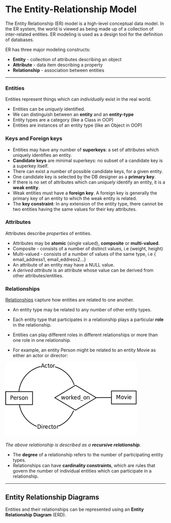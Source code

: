 # The Entity-Relationship Model

The Entity Relationship (ER) model is a high-level conceptual data model.
In the ER system, the world is viewed as being made up of a collection of inter-related entities.
ER modeling is used as a design tool for the definition of databases.

ER has three major modeling constructs:

- **Entity** - collection of attributes describing an object
- **Attribute** - data item describing a property
- **Relationship** - association between entities
---
### Entities

Entities represent things which can *individually* exist in the real world.
- Entities can be *uniquely* identified.
- We can distinguish between an **entity** and an **entity-type**
- Entity types are a category (like a Class in OOP)
- Entities are instances of an entity type (like an Object in OOP)

### Keys and Foreign keys

- Entities may have any number of **superkeys**:
 a set of attributes which uniquely identifies an entity.
 - **Candidate keys** are minimal superkeys:
 no subset of a candidate key is a superkey itself.
- There can exist a number of possible candidate keys, for a given entity.
- One candidate key is selected by the DB designer as a **primary key**.
- If there is no set of attributes which can *uniquely* identify an entity,
it is a **weak entity**.
- Weak entities must have a **foreign key**. A foreign key is generally the primary key of an entity to which the weak entity is related.
- The **key constraint**:
In any extension of the entity type, there cannot be two entities having the same values for their key attributes.

### Attributes

Attributes describe *properties* of entities.
- Attributes may be **atomic** (single valued), **composite** or **multi-valued**.
- Composite - consists of a number of distinct values,
i.e (weight, height)
- Multi-valued - consists of a number of values of the same type,
i.e { email_address1, email_eddress2...}
- An attribute of an entity may have a NULL value.
- A *derived attribute* is an attribute whose value can be derived from other attributes/entities.

### Relationships

[Relationships](/notes/relationships_types.md) capture how entities are related to one another.

- An entity type may be related to any number of other entity types.
- Each entity type that participates in a relationship plays a particular **role** in the relationship.
- Entities can play different roles in different relationships
or more than one role in one relationship.

- For example, an entity Person might be related to an entity Movie as either an actor or director:

![recursive ERD example](/notes/img/recursive_erd.png)

*The above relationship is described as a **recursive relationship**.*
- The **degree** of a relationship refers to the number of participating entity types.
- Relationships can have **cardinality constraints**,
which are rules that govern the number of individual entities which can participate in a relationship.

---

## Entity Relationship Diagrams

Entities and their relationships can be represented using an **Entity Relationship Diagram** (ERD).
